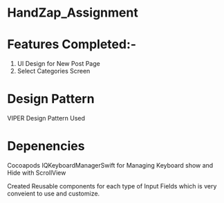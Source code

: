 # HandZap_Assignment

# Features Completed:-
1. UI Design for New Post Page
2. Select Categories Screen

# Design Pattern
VIPER Design Pattern Used

# Depenencies
Cocoapods
IQKeyboardManagerSwift for Managing Keyboard show and Hide with ScrollView

Created Reusable components for each type of Input Fields which is very conveient to use and customize.


